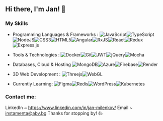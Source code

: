 ## Hi there, I'm Jan! 👋
### My Skills
* Programming Languages & Frameworks : 
![JavaScript](https://img.shields.io/badge/javascript-%23323330.svg?style=for-the-badge&logo=javascript&logoColor=%23F7DF1E)![TypeScript](https://img.shields.io/badge/typescript-%23007ACC.svg?style=for-the-badge&logo=typescript&logoColor=white)![NodeJS](https://img.shields.io/badge/node.js-6DA55F?style=for-the-badge&logo=node.js&logoColor=white)![CSS3](https://img.shields.io/badge/css3-%231572B6.svg?style=for-the-badge&logo=css3&logoColor=white)![HTML5](https://img.shields.io/badge/html5-%23E34F26.svg?style=for-the-badge&logo=html5&logoColor=white)![Angular](https://img.shields.io/badge/angular-%23DD0031.svg?style=for-the-badge&logo=angular&logoColor=white)![RxJS](https://img.shields.io/badge/rxjs-%23B7178C.svg?style=for-the-badge&logo=reactivex&logoColor=white)![React](https://img.shields.io/badge/react-%2320232a.svg?style=for-the-badge&logo=react&logoColor=%2361DAFB)![Redux](https://img.shields.io/badge/redux-%23593d88.svg?style=for-the-badge&logo=redux&logoColor=white)![Express.js](https://img.shields.io/badge/express.js-%23404d59.svg?style=for-the-badge&logo=express&logoColor=%2361DAFB)
* Tools & Technologies : ![Docker](https://img.shields.io/badge/docker-%230db7ed.svg?style=for-the-badge&logo=docker&logoColor=white)![Git](https://img.shields.io/badge/git-%23F05033.svg?style=for-the-badge&logo=git&logoColor=white)![JWT](https://img.shields.io/badge/JWT-black?style=for-the-badge&logo=JSON%20web%20tokens)![jQuery](https://img.shields.io/badge/jquery-%230769AD.svg?style=for-the-badge&logo=jquery&logoColor=white)![Mocha](https://img.shields.io/badge/-mocha-%238D6748?style=for-the-badge&logo=mocha&logoColor=white)

* Databases, Cloud & Hosting
![MongoDB](https://img.shields.io/badge/MongoDB-%234ea94b.svg?style=for-the-badge&logo=mongodb&logoColor=white)![Azure](https://img.shields.io/badge/azure-%230072C6.svg?style=for-the-badge&logo=microsoftazure&logoColor=white)![Firebase](https://img.shields.io/badge/firebase-%23039BE5.svg?style=for-the-badge&logo=firebase)![Render](https://img.shields.io/badge/Render-%46E3B7.svg?style=for-the-badge&logo=render&logoColor=white)

* 3D Web Development : 
![Threejs](https://img.shields.io/badge/threejs-black?style=for-the-badge&logo=three.js&logoColor=white)![WebGL](https://img.shields.io/badge/WebGL-990000?logo=webgl&logoColor=white&style=for-the-badge)

* Currently Learning:
![Figma](https://img.shields.io/badge/figma-%23F24E1E.svg?style=for-the-badge&logo=figma&logoColor=white)![Redis](https://img.shields.io/badge/redis-%23DD0031.svg?style=for-the-badge&logo=redis&logoColor=white)![WordPress](https://img.shields.io/badge/WordPress-%23117AC9.svg?style=for-the-badge&logo=WordPress&logoColor=white)![Kubernetes](https://img.shields.io/badge/kubernetes-%23326ce5.svg?style=for-the-badge&logo=kubernetes&logoColor=white)

### Contact me: 
LinkedIn ~ https://www.linkedin.com/in/jan-milenkov/
Email ~ instamenta@abv.bg
Thanks for stopping by! 👍
